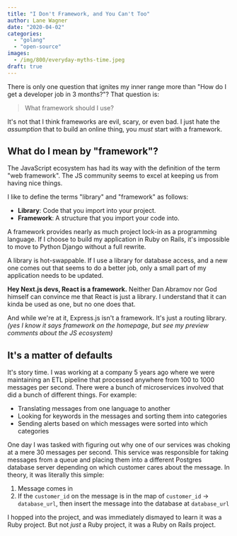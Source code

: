 ```yaml
---
title: "I Don't Framework, and You Can't Too"
author: Lane Wagner
date: "2020-04-02"
categories: 
  - "golang"
  - "open-source"
images:
  - /img/800/everyday-myths-time.jpeg
draft: true
---
```


There is only one question that ignites my inner range more than "How do I get a developer job in 3 months?"? That question is:

> What framework should I use?

It's not that I think frameworks are evil, scary, or even bad. I just hate the *assumption* that to build an online thing, you *must* start with a framework.

## What do I mean by "framework"?

The JavaScript ecosystem has had its way with the definition of the term "web framework". The JS community seems to excel at keeping us from having nice things.

I like to define the terms "library" and "framework" as follows:

* **Library**: Code that you import into your project.
* **Framework**: A structure that you import your code into.

A framework provides nearly as much project lock-in as a programming language. If I choose to build my application in Ruby on Rails, it's impossible to move to Python Django without a full rewrite.

A library is hot-swappable. If I use a library for database access, and a new one comes out that seems to do a better job, only a small part of my application needs to be updated.

**Hey Next.js devs, React is a framework.** Neither Dan Abramov nor God himself can convince me that React is just a library. I understand that it can kinda be used as one, but no one does that.

And while we're at it, Express.js isn't a framework. It's just a routing library. *(yes I know it says framework on the homepage, but see my preview comments about the JS ecosystem)*

## It's a matter of defaults

It's story time. I was working at a company 5 years ago where we were maintaining an ETL pipeline that processed anywhere from 100 to 1000 messages per second. There were a bunch of microservices involved that did a bunch of different things. For example:

* Translating messages from one language to another
* Looking for keywords in the messages and sorting them into categories
* Sending alerts based on which messages were sorted into which categories

One day I was tasked with figuring out why one of our services was choking at a mere 30 messages per second. This service was responsible for taking messages from a queue and placing them into a different Postgres database server depending on which customer cares about the message. In theory, it was literally this simple:

1. Message comes in
2. If the  `customer_id` on the message is in the map of `customer_id` -> `database_url`, then insert the message into the database at `database_url`

I hopped into the project, and was immediately dismayed to learn it was a Ruby project. But not *just* a Ruby project, it was a Ruby on Rails project. 
